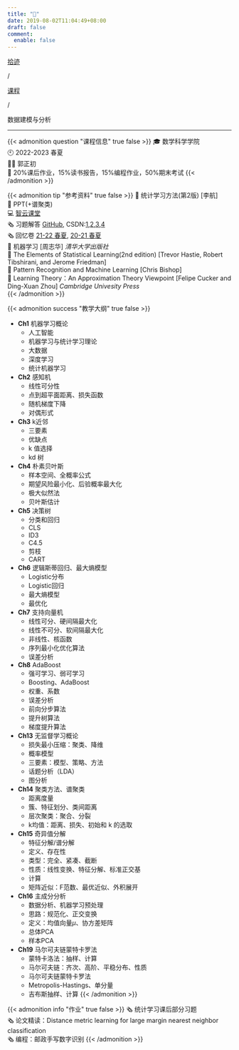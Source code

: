 ```yaml
---
title: "🏫"
date: 2019-08-02T11:04:49+08:00
draft: false
comment:
  enable: false
---
```


<div class="nav-tab">
  <a href="../../../cages"><p class="not">拾迹</p></a><p class="not">/</p>
  <a href="../"><p class="not">课程</p></a>
  <p class="now">/</p><p class="now">数据建模与分析</p>
</div>

---

{{< admonition question "课程信息" true false >}}
🎓 数学科学学院<br>
🕙 2022-2023 春夏<br>
🧑‍🏫 郭正初<br>
📝 20%课后作业，15%读书报告，15%编程作业，50%期末考试
{{< /admonition >}}

{{< admonition tip "参考资料" true false >}}
📓 统计学习方法(第2版) [李航]<br>
📑 PPT(+谱聚类)<br>
💻 [智云课堂](https://classroom.zju.edu.cn/coursedetail?course_id=51611&tenant_code=112)<br>
🗞️ 习题解答 [GitHub](https://github.com/datawhalechina/statistical-learning-method-solutions-manual), CSDN:[1](https://blog.csdn.net/qq_42911960/article/details/115255714),[2](https://blog.csdn.net/qq_41562704/article/details/106540274),[3](https://blog.csdn.net/wang_xinyu/article/details/111497444),[4](https://blog.csdn.net/breeze_blows/article/details/85469944)<br>
🗞️ 回忆卷 [21-22 春夏](https://www.cc98.org/topic/5356728), [20-21 春夏](https://www.cc98.org/topic/5116266)<br>
📓 机器学习 [周志华] *清华大学出版社*<br>
📓 The Elements of Statistical Learning(2nd edition) [Trevor Hastie, Robert Tibshirani, and Jerome Friedman]<br>
📓 Pattern Recognition and Machine Learning [Chris Bishop]<br>
📓 Learning Theory：An Approximation Theory Viewpoint [Felipe
Cucker and Ding-Xuan Zhou] *Cambridge Univesity Press*<br>
{{< /admonition >}}

{{< admonition success "教学大纲" true false >}}
- **Ch1** 机器学习概论
    - 人工智能
    - 机器学习与统计学习理论
    - 大数据
    - 深度学习
    - 统计机器学习
- **Ch2** 感知机
    - 线性可分性
    - 点到超平面距离、损失函数
    - 随机梯度下降
    - 对偶形式
- **Ch3** k近邻
    - 三要素
    - 优缺点
    - k 值选择
    - kd 树
- **Ch4** 朴素贝叶斯
    - 样本空间、全概率公式
    - 期望风险最小化、后验概率最大化
    - 极大似然法
    - 贝叶斯估计
- **Ch5** 决策树
    - 分类和回归
    - CLS
    - ID3
    - C4.5
    - 剪枝
    - CART
- **Ch6** 逻辑斯蒂回归、最大熵模型
    - Logistic分布
    - Logistic回归
    - 最大熵模型
    - 最优化
- **Ch7** 支持向量机
    - 线性可分、硬间隔最大化
    - 线性不可分、软间隔最大化
    - 非线性、核函数
    - 序列最小化优化算法
    - 误差分析
- **Ch8** AdaBoost
    - 强可学习、弱可学习
    - Boosting、AdaBoost
    - 权重、系数
    - 误差分析
    - 前向分步算法
    - 提升树算法
    - 梯度提升算法
- **Ch13** 无监督学习概论
    - 损失最小压缩：聚类、降维
    - 概率模型
    - 三要素：模型、策略、方法
    - 话题分析（LDA）
    - 图分析
- **Ch14** 聚类方法、谱聚类
    - 距离度量
    - 簇、特征划分、类间距离
    - 层次聚类：聚合、分裂
    - k均值：距离、损失、初始和 k 的选取
- **Ch15** 奇异值分解
    - 特征分解/谱分解
    - 定义、存在性
    - 类型：完全、紧凑、截断
    - 性质：线性变换、特征分解、标准正交基
    - 计算
    - 矩阵近似：F范数、最优近似、外积展开
- **Ch16** 主成分分析
    - 数据分析、机器学习预处理
    - 思路：规范化、正交变换
    - 定义：均值向量$\mu$、协方差矩阵
    - 总体PCA
    - 样本PCA
- **Ch19** 马尔可夫链蒙特卡罗法
    - 蒙特卡洛法：抽样、计算
    - 马尔可夫链：齐次、高阶、平稳分布、性质
    - 马尔可夫链蒙特卡罗法
    - Metropolis-Hastings、单分量
    - 吉布斯抽样、计算
{{< /admonition >}}

{{< admonition info "作业" true false >}}
🗞️ 统计学习课后部分习题<br>
🗞️ 论文精读：Distance metric learning for large margin nearest neighbor classification<br>
🗞️ 编程：邮政手写数字识别
{{< /admonition >}}

<!--
{{< admonition failure "笔记" true false >}}
{{< /admonition >}}

{{< admonition note "经验" true false >}}
{{< /admonition >}}
-->

